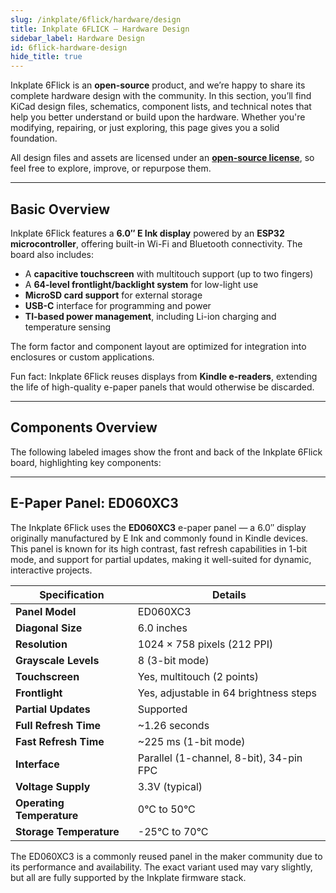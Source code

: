 ```yaml
---  
slug: /inkplate/6flick/hardware/design  
title: Inkplate 6FLICK – Hardware Design
sidebar_label: Hardware Design
id: 6flick-hardware-design  
hide_title: true  
---
```


<SectionTitle title="Hardware Design" backgroundImage="/img/inkplate_6_motion/6_motion_hw.png" />

Inkplate 6Flick is an **open-source** product, and we’re happy to share its complete hardware design with the community. In this section, you’ll find KiCad design files, schematics, component lists, and technical notes that help you better understand or build upon the hardware. Whether you're modifying, repairing, or just exploring, this page gives you a solid foundation.

<InfoBox>All design files and assets are licensed under an [**open-source license**](https://github.com/SolderedElectronics/Soldered-Inkplate-6-FLICK-hardware-design/blob/0552552410c75d7dd4bcbb29ad8a3da2e37524c3/LICENSE.md), so feel free to explore, improve, or repurpose them.</InfoBox>

---

## Basic Overview

Inkplate 6Flick features a **6.0″ E Ink display** powered by an **ESP32 microcontroller**, offering built-in Wi-Fi and Bluetooth connectivity. The board also includes:

- A **capacitive touchscreen** with multitouch support (up to two fingers)
- A **64-level frontlight/backlight system** for low-light use
- **MicroSD card support** for external storage
- **USB-C** interface for programming and power
- **TI-based power management**, including Li-ion charging and temperature sensing

The form factor and component layout are optimized for integration into enclosures or custom applications.

<InfoBox>Fun fact: Inkplate 6Flick reuses displays from **Kindle e-readers**, extending the life of high-quality e-paper panels that would otherwise be discarded.</InfoBox>

---

## Components Overview

The following labeled images show the front and back of the Inkplate 6Flick board, highlighting key components:

<CenteredImage src="/img/inkplate_6_flick/Inkplate6flick_front.png" alt="Inkplate 6Flick front" caption="Inkplate 6Flick – front view" />
<CenteredImage src="/img/inkplate_6_flick/Inkplate6flick_back.png" alt="Inkplate 6Flick back" caption="Inkplate 6Flick – back view" />

---

## E-Paper Panel: ED060XC3

The Inkplate 6Flick uses the **ED060XC3** e-paper panel — a 6.0″ display originally manufactured by E Ink and commonly found in Kindle devices. This panel is known for its high contrast, fast refresh capabilities in 1-bit mode, and support for partial updates, making it well-suited for dynamic, interactive projects.

| **Specification**         | **Details**                            |
| ------------------------- | -------------------------------------- |
| **Panel Model**           | ED060XC3                               |
| **Diagonal Size**         | 6.0 inches                             |
| **Resolution**            | 1024 × 758 pixels (212 PPI)            |
| **Grayscale Levels**      | 8 (3-bit mode)                         |
| **Touchscreen**           | Yes, multitouch (2 points)             |
| **Frontlight**            | Yes, adjustable in 64 brightness steps |
| **Partial Updates**       | Supported                              |
| **Full Refresh Time**     | ~1.26 seconds                          |
| **Fast Refresh Time**     | ~225 ms (1-bit mode)                   |
| **Interface**             | Parallel (1-channel, 8-bit), 34-pin FPC  |
| **Voltage Supply**        | 3.3V (typical)                         |
| **Operating Temperature** | 0°C to 50°C                            |
| **Storage Temperature**   | -25°C to 70°C                          |

<InfoBox>The ED060XC3 is a commonly reused panel in the maker community due to its performance and availability. The exact variant used may vary slightly, but all are fully supported by the Inkplate firmware stack.</InfoBox>